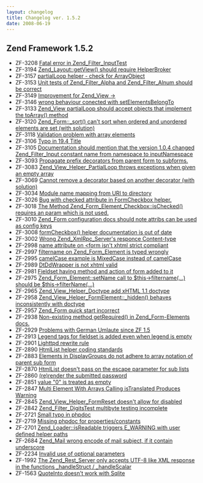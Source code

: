```yaml
---
layout: changelog
title: Changelog ver. 1.5.2
date: 2008-06-19
---
```


## Zend Framework 1.5.2

- ZF-3208	[Fatal error in Zend_Filter_InputTest](/issue/browse/ZF-3208)
- ZF-3194	[Zend_Layout::getView() should require HelperBroker](/issue/browse/ZF-3194)
- ZF-3157	[partialLoop helper - check for ArrayObject](/issue/browse/ZF-3157)
- ZF-3153	[Unit tests of Zend_Filter_Alpha and Zend_Filter_Alnum should be correct](/issue/browse/ZF-3153)
- ZF-3149	[Improvement for Zend_View -> ](/issue/browse/ZF-3149)
- ZF-3146	[wrong behaviour conected with setElementsBelongTo](/issue/browse/ZF-3146)
- ZF-3133	[Zend_View partialLoop should accept objects that implement the toArray() method](/issue/browse/ZF-3133)
- ZF-3120	[Zend_Form::_sort() can't sort when ordered and unordered elements are set (with solution)](/issue/browse/ZF-3120)
- ZF-3118	[Validation problem with array elements](/issue/browse/ZF-3118)
- ZF-3106	[Typo in 19.4 Title](/issue/browse/ZF-3106)
- ZF-3105	[Documentation should mention that the version 1.0.4 changed Zend_Filter_Input constant name from namespace to inputNamespace](/issue/browse/ZF-3105)
- ZF-3093	[Propagate prefix decorators from parent form to subforms.](/issue/browse/ZF-3093)
- ZF-3083	[Zend_View_Helper_PartialLoop throws exceptions when given an empty array](/issue/browse/ZF-3083)
- ZF-3069	[Cannot remove a decorator based on another decorator (with solution)](/issue/browse/ZF-3069)
- ZF-3034	[Module name mapping from URI to directory](/issue/browse/ZF-3034)
- ZF-3026	[Bug with checked attribute in FormCheckbox helper.](/issue/browse/ZF-3026)
- ZF-3018	[The Method Zend_Form_Element_Checkbox::isChecked() requires an param which is not used.](/issue/browse/ZF-3018)
- ZF-3010	[Zend_Form configuration docs should note attribs can be used as config keys](/issue/browse/ZF-3010)
- ZF-3008	[formCheckbox() helper documentation is out of date](/issue/browse/ZF-3008)
- ZF-3002	[Wrong Zend_XmlRpc_Server's responce Content-type](/issue/browse/ZF-3002)
- ZF-2998	[name attribute on <form isn't xhtml strict compliant](/issue/browse/ZF-2998)
- ZF-2997	[filtername on Zend_Form_Element is typed wrongly](/issue/browse/ZF-2997)
- ZF-2995	[camelCase example is MixedCase instead of camelCase](/issue/browse/ZF-2995)
- ZF-2989	[DtDdWrapper is not xhtml valid](/issue/browse/ZF-2989)
- ZF-2981	[Fieldset having method and action of form added to it](/issue/browse/ZF-2981)
- ZF-2975	[Zend_Form_Element::setName call to $this->filtername(...) should be $this->filterName(...)](/issue/browse/ZF-2975)
- ZF-2965	[Zend_View_Helper_Doctype add xHTML 1.1 doctype](/issue/browse/ZF-2965)
- ZF-2958	[Zend_View_Helper_FormElement::_hidden() behaves inconsistently with doctype](/issue/browse/ZF-2958)
- ZF-2957	[Zend_Form quick start incorrect](/issue/browse/ZF-2957)
- ZF-2938	[Non-existing method getRequired() in Zend_Form-Elements docs.](/issue/browse/ZF-2938)
- ZF-2929	[Problems with German Umlaute since ZF 1.5](/issue/browse/ZF-2929)
- ZF-2913	[Legend tags for fieldset is added even when legend is empty](/issue/browse/ZF-2913)
- ZF-2901	[Lighttpd rewrite rule](/issue/browse/ZF-2901)
- ZF-2890	[HtmlList helper coding standards](/issue/browse/ZF-2890)
- ZF-2883	[Elements in DisplayGroups do not adhere to array notation of parent sub form](/issue/browse/ZF-2883)
- ZF-2870	[HtmlList doesn't pass on the escape parameter for sub lists](/issue/browse/ZF-2870)
- ZF-2860	[(re)render the submitted password](/issue/browse/ZF-2860)
- ZF-2851	[value "0" is treated as empty](/issue/browse/ZF-2851)
- ZF-2847	[Multi Element With Arrays Calling isTranslated Produces Warning](/issue/browse/ZF-2847)
- ZF-2845	[Zend_View_Helper_FormReset doesn't allow for disabled](/issue/browse/ZF-2845)
- ZF-2842	[Zend_Filter_DigitsTest multibyte testing incomplete](/issue/browse/ZF-2842)
- ZF-2721	[Small typo in phpdoc](/issue/browse/ZF-2721)
- ZF-2719	[Missing phpdoc for properties/constants](/issue/browse/ZF-2719)
- ZF-2701	[Zend_Loader::isReadable triggers E_WARNING with user defined helper paths](/issue/browse/ZF-2701)
- ZF-2684	[Zend_Mail wrong encode of  mail subject, if it contain underscore](/issue/browse/ZF-2684)
- ZF-2234	[Invalid use of optional parameters](/issue/browse/ZF-2234)
- ZF-1992	[The Zend_Rest_Server only accepts UTF-8 like XML response in the functions _handleStruct / _handleScalar](/issue/browse/ZF-1992)
- ZF-1563	[QuoteInto doesn't work with Sqlite](/issue/browse/ZF-1563)
